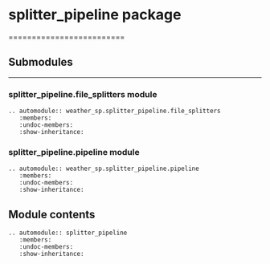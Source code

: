 # splitter_pipeline package
=========================

## Submodules
----------

### splitter_pipeline.file_splitters module


```{eval-rst}
.. automodule:: weather_sp.splitter_pipeline.file_splitters
   :members:
   :undoc-members:
   :show-inheritance:
```

### splitter_pipeline.pipeline module

```{eval-rst}
.. automodule:: weather_sp.splitter_pipeline.pipeline
   :members:
   :undoc-members:
   :show-inheritance:
```

## Module contents

```{eval-rst}
.. automodule:: splitter_pipeline
   :members:
   :undoc-members:
   :show-inheritance:
```
